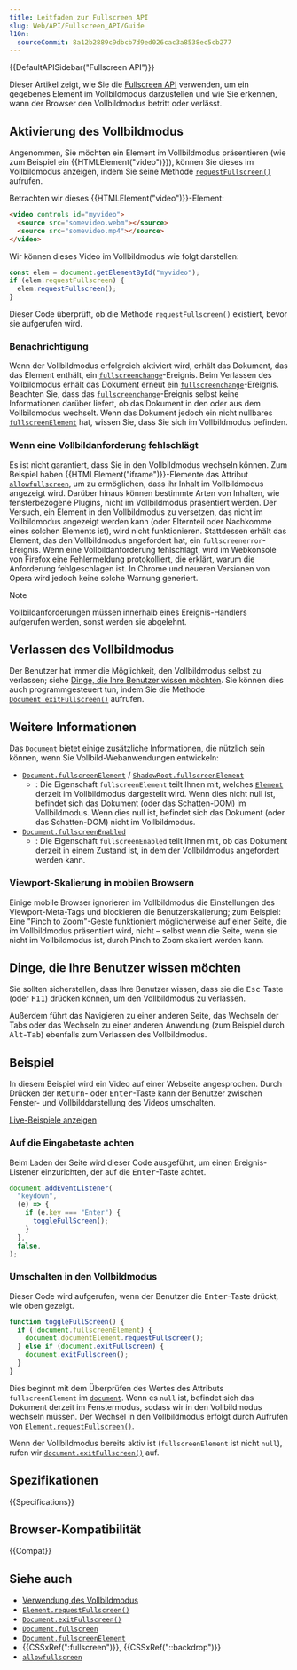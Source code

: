 ```yaml
---
title: Leitfaden zur Fullscreen API
slug: Web/API/Fullscreen_API/Guide
l10n:
  sourceCommit: 8a12b2889c9dbcb7d9ed026cac3a8538ec5cb277
---
```


{{DefaultAPISidebar("Fullscreen API")}}

Dieser Artikel zeigt, wie Sie die [Fullscreen API](/de/docs/Web/API/Fullscreen_API) verwenden, um ein gegebenes Element im Vollbildmodus darzustellen und wie Sie erkennen, wann der Browser den Vollbildmodus betritt oder verlässt.

## Aktivierung des Vollbildmodus

Angenommen, Sie möchten ein Element im Vollbildmodus präsentieren (wie zum Beispiel ein {{HTMLElement("video")}}), können Sie dieses im Vollbildmodus anzeigen, indem Sie seine Methode [`requestFullscreen()`](/de/docs/Web/API/Element/requestFullscreen) aufrufen.

Betrachten wir dieses {{HTMLElement("video")}}-Element:

```html
<video controls id="myvideo">
  <source src="somevideo.webm"></source>
  <source src="somevideo.mp4"></source>
</video>
```

Wir können dieses Video im Vollbildmodus wie folgt darstellen:

```js
const elem = document.getElementById("myvideo");
if (elem.requestFullscreen) {
  elem.requestFullscreen();
}
```

Dieser Code überprüft, ob die Methode `requestFullscreen()` existiert, bevor sie aufgerufen wird.

### Benachrichtigung

Wenn der Vollbildmodus erfolgreich aktiviert wird, erhält das Dokument, das das Element enthält, ein [`fullscreenchange`](/de/docs/Web/API/Element/fullscreenchange_event)-Ereignis. Beim Verlassen des Vollbildmodus erhält das Dokument erneut ein [`fullscreenchange`](/de/docs/Web/API/Document/fullscreenchange_event)-Ereignis. Beachten Sie, dass das [`fullscreenchange`](/de/docs/Web/API/Document/fullscreenchange_event)-Ereignis selbst keine Informationen darüber liefert, ob das Dokument in den oder aus dem Vollbildmodus wechselt. Wenn das Dokument jedoch ein nicht nullbares [`fullscreenElement`](/de/docs/Web/API/Document/fullscreenElement) hat, wissen Sie, dass Sie sich im Vollbildmodus befinden.

### Wenn eine Vollbildanforderung fehlschlägt

Es ist nicht garantiert, dass Sie in den Vollbildmodus wechseln können. Zum Beispiel haben {{HTMLElement("iframe")}}-Elemente das Attribut [`allowfullscreen`](/de/docs/Web/HTML/Element/iframe#allowfullscreen), um zu ermöglichen, dass ihr Inhalt im Vollbildmodus angezeigt wird. Darüber hinaus können bestimmte Arten von Inhalten, wie fensterbezogene Plugins, nicht im Vollbildmodus präsentiert werden. Der Versuch, ein Element in den Vollbildmodus zu versetzen, das nicht im Vollbildmodus angezeigt werden kann (oder Elternteil oder Nachkomme eines solchen Elements ist), wird nicht funktionieren. Stattdessen erhält das Element, das den Vollbildmodus angefordert hat, ein `fullscreenerror`-Ereignis. Wenn eine Vollbildanforderung fehlschlägt, wird im Webkonsole von Firefox eine Fehlermeldung protokolliert, die erklärt, warum die Anforderung fehlgeschlagen ist. In Chrome und neueren Versionen von Opera wird jedoch keine solche Warnung generiert.

> [!NOTE]
> Vollbildanforderungen müssen innerhalb eines Ereignis-Handlers aufgerufen werden, sonst werden sie abgelehnt.

## Verlassen des Vollbildmodus

Der Benutzer hat immer die Möglichkeit, den Vollbildmodus selbst zu verlassen; siehe [Dinge, die Ihre Benutzer wissen möchten](#dinge,_die_ihre_benutzer_wissen_möchten). Sie können dies auch programmgesteuert tun, indem Sie die Methode [`Document.exitFullscreen()`](/de/docs/Web/API/Document/exitFullscreen) aufrufen.

## Weitere Informationen

Das [`Document`](/de/docs/Web/API/Document) bietet einige zusätzliche Informationen, die nützlich sein können, wenn Sie Vollbild-Webanwendungen entwickeln:

- [`Document.fullscreenElement`](/de/docs/Web/API/Document/fullscreenElement) / [`ShadowRoot.fullscreenElement`](/de/docs/Web/API/ShadowRoot/fullscreenElement)
  - : Die Eigenschaft `fullscreenElement` teilt Ihnen mit, welches [`Element`](/de/docs/Web/API/Element) derzeit im Vollbildmodus dargestellt wird. Wenn dies nicht null ist, befindet sich das Dokument (oder das Schatten-DOM) im Vollbildmodus. Wenn dies null ist, befindet sich das Dokument (oder das Schatten-DOM) nicht im Vollbildmodus.
- [`Document.fullscreenEnabled`](/de/docs/Web/API/Document/fullscreenEnabled)
  - : Die Eigenschaft `fullscreenEnabled` teilt Ihnen mit, ob das Dokument derzeit in einem Zustand ist, in dem der Vollbildmodus angefordert werden kann.

### Viewport-Skalierung in mobilen Browsern

Einige mobile Browser ignorieren im Vollbildmodus die Einstellungen des Viewport-Meta-Tags und blockieren die Benutzerskalierung; zum Beispiel: Eine "Pinch to Zoom"-Geste funktioniert möglicherweise auf einer Seite, die im Vollbildmodus präsentiert wird, nicht – selbst wenn die Seite, wenn sie nicht im Vollbildmodus ist, durch Pinch to Zoom skaliert werden kann.

## Dinge, die Ihre Benutzer wissen möchten

Sie sollten sicherstellen, dass Ihre Benutzer wissen, dass sie die <kbd>Esc</kbd>-Taste (oder <kbd>F11</kbd>) drücken können, um den Vollbildmodus zu verlassen.

Außerdem führt das Navigieren zu einer anderen Seite, das Wechseln der Tabs oder das Wechseln zu einer anderen Anwendung (zum Beispiel durch <kbd>Alt</kbd>-<kbd>Tab</kbd>) ebenfalls zum Verlassen des Vollbildmodus.

## Beispiel

In diesem Beispiel wird ein Video auf einer Webseite angesprochen. Durch Drücken der <kbd>Return</kbd>- oder <kbd>Enter</kbd>-Taste kann der Benutzer zwischen Fenster- und Vollbilddarstellung des Videos umschalten.

[Live-Beispiele anzeigen](https://mdn.dev/archives/media/samples/domref/fullscreen.html)

### Auf die Eingabetaste achten

Beim Laden der Seite wird dieser Code ausgeführt, um einen Ereignis-Listener einzurichten, der auf die <kbd>Enter</kbd>-Taste achtet.

```js
document.addEventListener(
  "keydown",
  (e) => {
    if (e.key === "Enter") {
      toggleFullScreen();
    }
  },
  false,
);
```

### Umschalten in den Vollbildmodus

Dieser Code wird aufgerufen, wenn der Benutzer die <kbd>Enter</kbd>-Taste drückt, wie oben gezeigt.

```js
function toggleFullScreen() {
  if (!document.fullscreenElement) {
    document.documentElement.requestFullscreen();
  } else if (document.exitFullscreen) {
    document.exitFullscreen();
  }
}
```

Dies beginnt mit dem Überprüfen des Wertes des Attributs `fullscreenElement` im [`document`](/de/docs/Web/API/Document). Wenn es `null` ist, befindet sich das Dokument derzeit im Fenstermodus, sodass wir in den Vollbildmodus wechseln müssen. Der Wechsel in den Vollbildmodus erfolgt durch Aufrufen von [`Element.requestFullscreen()`](/de/docs/Web/API/Element/requestFullscreen).

Wenn der Vollbildmodus bereits aktiv ist (`fullscreenElement` ist nicht `null`), rufen wir [`document.exitFullscreen()`](/de/docs/Web/API/Document/exitFullscreen) auf.

## Spezifikationen

{{Specifications}}

## Browser-Kompatibilität

{{Compat}}

## Siehe auch

- [Verwendung des Vollbildmodus](/de/docs/Web/API/Fullscreen_API)
- [`Element.requestFullscreen()`](/de/docs/Web/API/Element/requestFullscreen)
- [`Document.exitFullscreen()`](/de/docs/Web/API/Document/exitFullscreen)
- [`Document.fullscreen`](/de/docs/Web/API/Document/fullscreen)
- [`Document.fullscreenElement`](/de/docs/Web/API/Document/fullscreenElement)
- {{CSSxRef(":fullscreen")}}, {{CSSxRef("::backdrop")}}
- [`allowfullscreen`](/de/docs/Web/HTML/Element/iframe#allowfullscreen)
